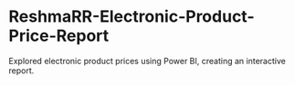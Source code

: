 # ReshmaRR-Electronic-Product-Price-Report
Explored electronic product prices using Power BI, creating an interactive report.
